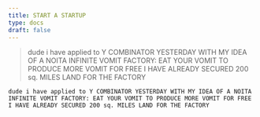 ```yaml
---
title: START A STARTUP
type: docs
draft: false
---
```


> dude i have applied to Y COMBINATOR YESTERDAY WITH MY IDEA OF A NOITA INFINITE VOMIT FACTORY: EAT YOUR VOMIT TO PRODUCE MORE VOMIT FOR FREE I HAVE ALREADY SECURED 200 sq. MILES LAND FOR THE FACTORY

```plaintext {filename="Copy to clipboard"}
dude i have applied to Y COMBINATOR YESTERDAY WITH MY IDEA OF A NOITA INFINITE VOMIT FACTORY: EAT YOUR VOMIT TO PRODUCE MORE VOMIT FOR FREE I HAVE ALREADY SECURED 200 sq. MILES LAND FOR THE FACTORY
```
